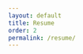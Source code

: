 ```yaml
---
layout: default
title: Resume
order: 2
permalink: /resume/
---
```


<object data="/assets/..." type="application/pdf" width="100%" height="100%"></object>
